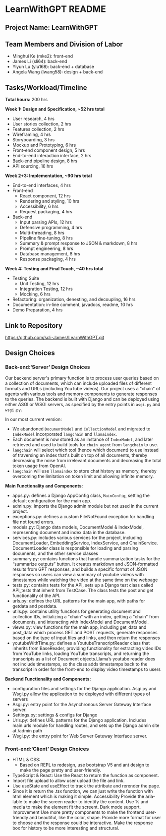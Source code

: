 # LearnWithGPT README

## Project Name: LearnWithGPT

## Team Members and Division of Labor

- Minghui Ke (mke2): front-end
- James Li (sli64): back-end
- Yiyun Lu (ylu168): back-end + database
- Angela Wang (lwang58): design + back-end

## Tasks/Workload/Timeline

**Total hours:** 200 hrs

**Week 1: Design and Specification, ~52 hrs total**
- User research, 4 hrs
- User stories collection, 2 hrs
- Features collection, 2 hrs
- Wireframing, 4 hrs
- Storyboarding, 3 hrs
- Mockup and Prototyping, 6 hrs
- Front-end component design, 5 hrs
- End-to-end interaction interface, 2 hrs
- Back-end pipeline design, 8 hrs
- API sourcing, 16 hrs

**Week 2+3: Implementation, ~90 hrs total**
- End-to-end interfaces, 4 hrs
- Front-end
  - React component, 12 hrs
  - Rendering and styling, 10 hrs
  - Accessibility, 6 hrs
  - Request packaging, 4 hrs
- Back-end
  - Input parsing APIs, 12 hrs
  - Defensive programming, 4 hrs
  - Multi-threading, 8 hrs
  - Pipeline fine-tuning, 8 hrs
  - Summary & prompt response to JSON & markdown, 8 hrs
  - Prompt engineering, 8 hrs
  - Database management, 8 hrs
  - Response packaging, 4 hrs

**Week 4: Testing and Final Touch, ~40 hrs total**
- Testing Suite
  - Unit Testing, 12 hrs
  - Integration Testing, 12 hrs
  - Mocking, 6 hrs
- Refactoring: organization, denesting, and decoupling, 16 hrs
- Documentation: in-line comment, javadocs, readme, 10 hrs
- Demo Preparation, 4 hrs

## Link to Repository

https://github.com/scli-James/LearnWithGPT.git

## Design Choices

### Back-end:‘Server’ Design Choices

Our backend server's primary function is to process user queries based on a collection of documents, which can include uploaded files of different formats and URLs (including YouTube videos). Our project uses a "chain" of agents with various tools and memory components to generate responses to the queries. The backend is built with Django and can be deployed using either ASGI or WSGI servers, as specified by the entry points in `asgi.py` and `wsgi.py`.

In our most current version:

- We abandoned `DocumentModel` and `CollectionModel` and migrated to `IndexModel` incorporated `langchain` and `llamaindex`.
- Each document is now stored as an instance of `IndexModel`, and later retrieved and used to build tools for `chain_agent` from `langchain` to use.
- `langchain` will select which tool (hence which document) to use instead of traversing an index that's built on top of all documents, thereby decreasing the noise from irrelevant documents and decreasing the total token usage from OpenAI.
- `langchain` will use `llamaindex` to store chat history as memory, thereby overcoming the limitation on token limit and allowing infinite memory.

**Main Functionality and Components:**

- apps.py: defines a Django AppConfig class, `MainConfig`, setting the default configuration for the main app.
- admin.py: imports the Django admin module but not used in the current project.
- exceptions.py: defines a custom FileNotFound exception for handling file not found errors.
- models.py: Django data models, DocumentModel & IndexModel, representing document and index data in the database.
- services.py: includes various services for the project, including DocumentLoader, EmbeddingService, IndexService, and ChainService. DocumentLoader class is responsible for loading and parsing documents, and the other service classes 
- summary.py: contains functions that handle summarization tasks for the “summarize outputs” button. It creates markdown and JSON-formatted results from GPT responses, and builds a specific format of JSON responses so users can view a summary of youtube videos with timestamps while watching the video at the same time on the webpage
- tests.py: contains tests for the API, sets up a Django test class called API_tests that inherit from TestCase. The class tests the post and get functionality of the API.
- urls.py: defines the URL patterns for the main app, with paths for getdata and postdata.
- utils.py: contains utility functions for generating document and collection IDs, initializing a "chain" with an index, getting a "chain" from documents, and interacting with IndexModel and DocumentModel.
- views.py: view functions for the main app, including get_data and post_data which process GET and POST requests, generate responses based on the type of input files and links, and then return the responses
- youtubeWithTime.py: defines a YoutubeTranscriptReader class that inherits from BaseReader, providing functionality for extracting video IDs from YouTube links, loading YouTube transcripts, and returning the transcripts as a list of Document objects.Llama’s youtube reader does not include timestamps, so the class adds timestamps back to the transcript in order for the front-end to display video timestamps to users

**Backend Functionality and Components:**

- configuration files and settings for the Django application. Asgi.py and Wsgi.py allow the application to be deployed with different types of servers
- Asgi.py: entry point for the Asynchronous Server Gateway Interface server.
- Settings.py: settings & configs for Django
- Urls.py: defines URL patterns for the Django application. Includes main.urls module for handling routes, and sets up the Django admin site at /admin path
- Wsgi.py: the entry point for Web Server Gateway Interface server. 

### Front-end:‘Client’ Design Choices

- HTML & CSS: 
  - Based on REPL to redesign, use bootstrap V5 and ant design to make the page pretty and user-friendly.
- TypeScript & React: Use the React to return the function as component.
- Import file upload to allow user upload the file and link.
- Use useState and useEffect to track the attribute and rerender the page.
- Since it is return the .tsx function, we can just write the function with html element which is making it simple.
Accessibility
Provide the aria-lable to make the screen reader to identify the content.
Use % and media to make the element fit the screent.
Dark mode support.
Improvement
Use more pretty components to make the frontend user-friendly and beautiful, like the color, shape.
Provide more format for user to choose and the response could be interactive.
Make the response box for history to be more interesting and structural.




